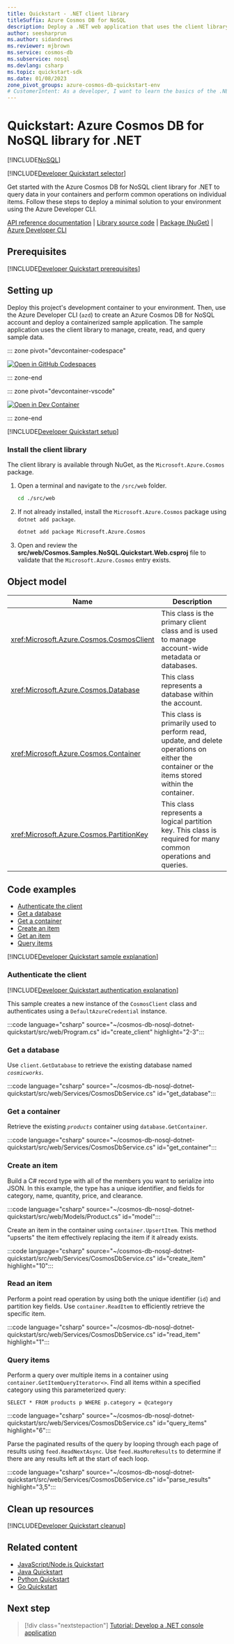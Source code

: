 ```yaml
---
title: Quickstart - .NET client library
titleSuffix: Azure Cosmos DB for NoSQL
description: Deploy a .NET web application that uses the client library to interact with Azure Cosmos DB for NoSQL data in this quickstart.
author: seesharprun
ms.author: sidandrews
ms.reviewer: mjbrown
ms.service: cosmos-db
ms.subservice: nosql
ms.devlang: csharp
ms.topic: quickstart-sdk
ms.date: 01/08/2023
zone_pivot_groups: azure-cosmos-db-quickstart-env
# CustomerIntent: As a developer, I want to learn the basics of the .NET library so that I can build applications with Azure Cosmos DB for NoSQL.
---
```


# Quickstart: Azure Cosmos DB for NoSQL library for .NET

[!INCLUDE[NoSQL](../includes/appliesto-nosql.md)]

[!INCLUDE[Developer Quickstart selector](includes/quickstart/dev-selector.md)]

Get started with the Azure Cosmos DB for NoSQL client library for .NET to query data in your containers and perform common operations on individual items. Follow these steps to deploy a minimal solution to your environment using the Azure Developer CLI.

[API reference documentation](/dotnet/api/microsoft.azure.cosmos) | [Library source code](https://github.com/Azure/azure-cosmos-dotnet-v3) | [Package (NuGet)](https://www.nuget.org/packages/Microsoft.Azure.Cosmos) | [Azure Developer CLI](/azure/developer/azure-developer-cli/overview)

## Prerequisites

[!INCLUDE[Developer Quickstart prerequisites](includes/quickstart/dev-prereqs.md)]

## Setting up

Deploy this project's development container to your environment. Then, use the Azure Developer CLI (`azd`) to create an Azure Cosmos DB for NoSQL account and deploy a containerized sample application. The sample application uses the client library to manage, create, read, and query sample data.

::: zone pivot="devcontainer-codespace"

[![Open in GitHub Codespaces](https://img.shields.io/static/v1?style=for-the-badge&label=GitHub+Codespaces&message=Open&color=brightgreen&logo=github)](https://codespaces.new/azure-samples/cosmos-db-nosql-dotnet-quickstart?template=false&quickstart=1&azure-portal=true)

::: zone-end

::: zone pivot="devcontainer-vscode"

[![Open in Dev Container](https://img.shields.io/static/v1?style=for-the-badge&label=Dev+Containers&message=Open&color=blue&logo=visualstudiocode)](https://vscode.dev/redirect?url=vscode://ms-vscode-remote.remote-containers/cloneInVolume?url=https://github.com/azure-samples/cosmos-db-nosql-dotnet-quickstart)

::: zone-end

[!INCLUDE[Developer Quickstart setup](includes/quickstart/dev-setup.md)]

### Install the client library

The client library is available through NuGet, as the `Microsoft.Azure.Cosmos` package.

1. Open a terminal and navigate to the `/src/web` folder.

    ```bash
    cd ./src/web
    ```

1. If not already installed, install the `Microsoft.Azure.Cosmos` package using `dotnet add package`.

    ```bash
    dotnet add package Microsoft.Azure.Cosmos
    ```

1. Open and review the **src/web/Cosmos.Samples.NoSQL.Quickstart.Web.csproj** file to validate that the `Microsoft.Azure.Cosmos` entry exists.

## Object model

| Name | Description |
| --- | --- |
| <xref:Microsoft.Azure.Cosmos.CosmosClient> | This class is the primary client class and is used to manage account-wide metadata or databases. |
| <xref:Microsoft.Azure.Cosmos.Database> | This class represents a database within the account. |
| <xref:Microsoft.Azure.Cosmos.Container> | This class is primarily used to perform read, update, and delete operations on either the container or the items stored within the container. |
| <xref:Microsoft.Azure.Cosmos.PartitionKey> | This class represents a logical partition key. This class is required for many common operations and queries. |

## Code examples

- [Authenticate the client](#authenticate-the-client)
- [Get a database](#get-a-database)
- [Get a container](#get-a-container)
- [Create an item](#create-an-item)
- [Get an item](#read-an-item)
- [Query items](#query-items)

[!INCLUDE[Developer Quickstart sample explanation](includes/quickstart/dev-sample-primer.md)]

### Authenticate the client

[!INCLUDE[Developer Quickstart authentication explanation](includes/quickstart/dev-auth-primer.md)]

This sample creates a new instance of the `CosmosClient` class and authenticates using a `DefaultAzureCredential` instance.

:::code language="csharp" source="~/cosmos-db-nosql-dotnet-quickstart/src/web/Program.cs" id="create_client" highlight="2-3":::

### Get a database

Use `client.GetDatabase` to retrieve the existing database named *`cosmicworks`*.

:::code language="csharp" source="~/cosmos-db-nosql-dotnet-quickstart/src/web/Services/CosmosDbService.cs" id="get_database":::

### Get a container

Retrieve the existing *`products`* container using `database.GetContainer`.

:::code language="csharp" source="~/cosmos-db-nosql-dotnet-quickstart/src/web/Services/CosmosDbService.cs" id="get_container":::

### Create an item

Build a C# record type with all of the members you want to serialize into JSON. In this example, the type has a unique identifier, and fields for category, name, quantity, price, and clearance.

:::code language="csharp" source="~/cosmos-db-nosql-dotnet-quickstart/src/web/Models/Product.cs" id="model":::

Create an item in the container using `container.UpsertItem`. This method "upserts" the item effectively replacing the item if it already exists.

:::code language="csharp" source="~/cosmos-db-nosql-dotnet-quickstart/src/web/Services/CosmosDbService.cs" id="create_item" highlight="10":::

### Read an item

Perform a point read operation by using both the unique identifier (`id`) and partition key fields. Use `container.ReadItem` to efficiently retrieve the specific item.

:::code language="csharp" source="~/cosmos-db-nosql-dotnet-quickstart/src/web/Services/CosmosDbService.cs" id="read_item" highlight="1":::

### Query items

Perform a query over multiple items in a container using `container.GetItemQueryIterator<>`. Find all items within a specified category using this parameterized query:

```nosql
SELECT * FROM products p WHERE p.category = @category
```

:::code language="csharp" source="~/cosmos-db-nosql-dotnet-quickstart/src/web/Services/CosmosDbService.cs" id="query_items" highlight="6":::

Parse the paginated results of the query by looping through each page of results using `feed.ReadNextAsync`. Use `feed.HasMoreResults` to determine if there are any results left at the start of each loop.

:::code language="csharp" source="~/cosmos-db-nosql-dotnet-quickstart/src/web/Services/CosmosDbService.cs" id="parse_results" highlight="3,5":::

## Clean up resources

[!INCLUDE[Developer Quickstart cleanup](includes/quickstart/dev-cleanup.md)]

## Related content

- [JavaScript/Node.js Quickstart](quickstart-nodejs.md)
- [Java Quickstart](quickstart-java.md)
- [Python Quickstart](quickstart-python.md)
- [Go Quickstart](quickstart-go.md)

## Next step

> [!div class="nextstepaction"]
> [Tutorial: Develop a .NET console application](tutorial-dotnet-console-app.md)
